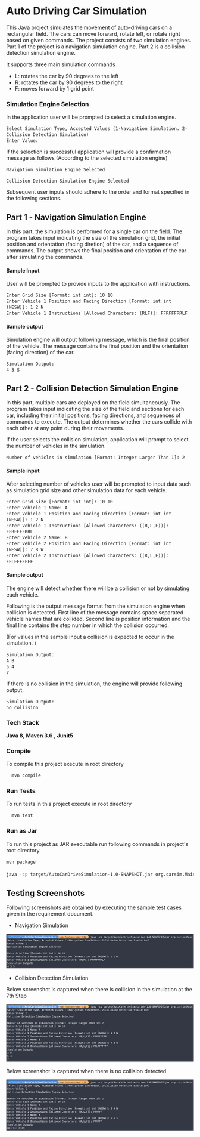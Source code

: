 
# Auto Driving Car Simulation

This Java project simulates the movement of auto-driving cars on a rectangular field. The cars can move forward, rotate left, or rotate right based on given commands. The project consists of two simulation engines. Part 1 of the project is a navigation simulation engine. Part 2 is a collision detection simulation engine.

It supports three main simulation commands
- L: rotates the car by 90 degrees to the left
- R: rotates the car by 90 degrees to the right
- F: moves forward by 1 grid point


### Simulation Engine Selection

In the application user will be prompted to select a simulation engine. 

```
Select Simulation Type, Accepted Values (1-Navigation Simulation. 2-Collision Detection Simulation)
Enter Value: 
```

If the selection is successful application will provide a confirmation message as follows (According to the selected simulation engine)

```
Navigation Simulation Engine Selected
```

```
Collision Detection Simulation Engine Selected
```

Subsequent user inputs should adhere to the order and format specified in the following sections.

## Part 1 - Navigation Simulation Engine

In this part, the simulation is performed for a single car on the field. The program takes input indicating the size of the simulation grid, the initial position and orientation (facing diretion) of the car, and a sequence of commands. The output 
shows the final position and orientation of the car after simulating the commands.

#### Sample Input

User will be prompted to provide inputs to the application with instructions.

```
Enter Grid Size [Format: int int]: 10 10
Enter Vehicle 1 Position and Facing Direction [Format: int int (NESW)]: 1 2 N
Enter Vehicle 1 Instructions [Allowed Characters: (RLF)]: FFRFFFRRLF
```

#### Sample output

Simulation engine will output following message, which is the final position of the vehicle.
The message contains the final position and the orientation (facing direction) of the car.

```
Simulation Output:
4 3 S
```

## Part 2 - Collision Detection Simulation Engine

In this part, multiple cars are deployed on the field simultaneously. The program takes input indicating the size of the field and sections for each car, including their initial positions, facing directions, and sequences of commands to execute. The output determines whether the cars collide with each other at any point during their movements.

If the user selects the collision simulation, application will prompt to select the number of vehicles in the simulation.

```
Number of vehicles in simulation [Format: Integer Larger Than 1]: 2
```

#### Sample input

After selecting number of vehicles user will be prompted to input data such as simulation grid size and other simulation data for each vehicle. 
```
Enter Grid Size [Format: int int]: 10 10
Enter Vehicle 1 Name: A
Enter Vehicle 1 Position and Facing Direction [Format: int int (NESW)]: 1 2 N
Enter Vehicle 1 Instructions [Allowed Characters: ((R,L,F))]: FFRFFFFRRL
Enter Vehicle 2 Name: B
Enter Vehicle 2 Position and Facing Direction [Format: int int (NESW)]: 7 8 W
Enter Vehicle 2 Instructions [Allowed Characters: ((R,L,F))]: FFLFFFFFFF
```

#### Sample output 

The engine will detect whether there will be a collision or not by simulating each vehicle.

Following is the output message format from the simulation engine when collision is detected.
First line of the message contains space separated vehicle names that are collided. Second line is position information and
the final line contains the step number in which the collision occurred.

(For values in the sample input a collision is expected to occur in the simulation. )
```
Simulation Output:
A B
5 4
7
```

If there is no collision in the simulation, the engine will provide following output.

```
Simulation Output:
no collision
```


### Tech Stack

**Java 8**, **Maven 3.6** , **Junit5**

### Compile

To compile this project execute in root directory

```bash
  mvn compile
```

### Run Tests
To run tests in this project execute in root directory

```bash
  mvn test
```

### Run as Jar

To run this project as JAR executable run following commands in project's root directory.

```bash
mvn package

java -cp target/AutoCarDriveSimulation-1.0-SNAPSHOT.jar org.carsim.Main
```

## Testing Screenshots

Following screenshots are obtained by executing the sample test cases given in the requirement document.

- Navigation Simulation

![Image Alt text](TestingScreenshots/Part1.png)


- Collision Detection Simulation

Below screenshot is captured when there is collision in the simulation at the 7th Step

![Image Alt text](TestingScreenshots/Part2_Collision.png)

Below screenshot is captured when there is no collision detected.

![Image Alt text](TestingScreenshots/Part2_No_Collision.png)



